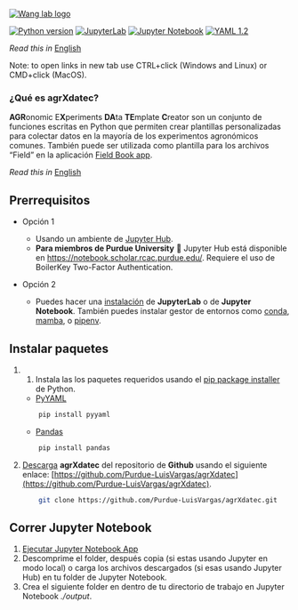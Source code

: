 [![Wang lab logo](https://static.wixstatic.com/media/c544bf_0e3064b159ae42238c83dca23bc352e8~mv2.png/v1/crop/x_0,y_0,w_1918,h_2080/fill/w_91,h_100,al_c,q_85,usm_0.66_1.00_0.01,enc_auto/lab_icon_3.png)](https://github.com/Purdue-LuisVargas/agrXdatec)



[![Python version](https://img.shields.io/pypi/pyversions/pandas)](https://www.python.org/)
[![JupyterLab](https://img.shields.io/badge/Jupyter-lab-orange)](https://jupyter.org/)
[![Jupyter Notebook](https://img.shields.io/badge/Jupyter-Notebook-orange)](https://jupyter.org/)
[![YAML 1.2](https://img.shields.io/badge/YAML-1.2-success)](https://yaml.org/)


_Read this in_ [English](README.md) 

Note: to open links in new tab use CTRL+click (Windows and Linux) or CMD+click (MacOS). 

### ¿Qué es agrXdatec?

**AGR**onomic E**X**periments **DA**ta **TE**mplate **C**reator son un conjunto de funciones escritas en Python que permiten crear plantillas personalizadas para colectar datos en la mayoría de los experimentos agronómicos comunes. También puede ser utilizada como plantilla para los archivos “Field” en la aplicación  [Field Book app](https://www.phenoapps.org/apps/). 

_Read this in_ [English](Readme.md) 

## Prerrequisitos

- Opción 1
  - Usando un ambiente de [Jupyter Hub](https://jupyter.org/try).
  - **Para miembros de Purdue University** 	Jupyter Hub está disponible en https://notebook.scholar.rcac.purdue.edu/. Requiere el uso de BoilerKey Two-Factor Authentication.

- Opción 2

    - Puedes hacer una [instalación](https://jupyter.org/install "jupyter.org") de **JupyterLab** o de **Jupyter Notebook**. También puedes instalar gestor de entornos como [conda](https://docs.conda.io/en/latest/), [mamba](https://mamba.readthedocs.io/), o [pipenv](https://pipenv.pypa.io/).


## Instalar paquetes

1. 1.	Instala las los paquetes requeridos usando el [pip package installer](https://pypi.org/project/pip/) de Python.

    - [PyYAML](https://pypi.org/project/PyYAML/)
    ```sh
        pip install pyyaml
    
    ```
    - [Pandas](https://pypi.org/project/pandas/)
    ```sh
        pip install pandas
    
    ```    

2. [Descarga](https://docs.github.com/en/repositories/creating-and-managing-repositories/cloning-a-repository) **agrXdatec** del repositorio de **Github** usando el siguiente enlace: [https://github.com/Purdue-LuisVargas/agrXdatec](https://github.com/Purdue-LuisVargas/agrXdatec).

    ```sh
        git clone https://github.com/Purdue-LuisVargas/agrXdatec.git
    
    ```

## Correr Jupyter Notebook

1. [Ejecutar Jupyter Notebook App](https://jupyter-notebook-beginner-guide.readthedocs.io/en/latest/execute.html)
2. Descomprime el folder, después copia (si estas usando Jupyter en modo local) o carga los archivos descargados (si esas usando Jupyter Hub) en tu folder de Jupyter Notebook. 
3. Crea el siguiente folder en dentro de tu directorio de trabajo en Jupyter Notebook  _./output_.

